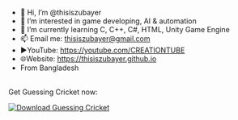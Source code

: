 - 👋 Hi, I’m @thisiszubayer
- 👀 I’m interested in game developing, AI & automation
- 🌱 I’m currently learning C, C++, C#, HTML, Unity Game Engine
- 📫 Email me: thisiszubayer@gmail.com 
- ▶️YouTube: https://youtube.com/CREATIONTUBE
- 🌐Website: https://thisiszubayer.github.io
- From Bangladesh


<br>
Get Guessing Cricket now: 
<br>
 
 
[![Download Guessing Cricket](https://a.fsdn.com/con/app/sf-download-button)](https://sourceforge.net/projects/guessing-cricket/files/latest/download)

